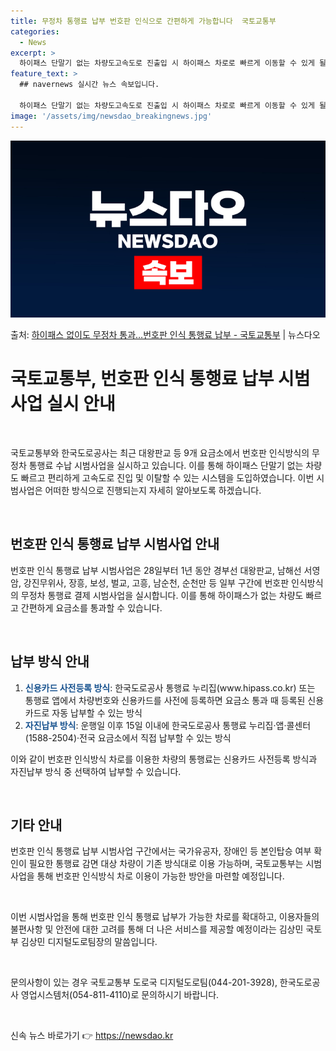 ```yaml
---
title: 무정차 통행료 납부 번호판 인식으로 간편하게 가능합니다  국토교통부
categories:
  - News
excerpt: >
  하이패스 단말기 없는 차량도고속도로 진출입 시 하이패스 차로로 빠르게 이동할 수 있게 될 전망이다. 국토교통…
feature_text: >
  ## navernews 실시간 뉴스 속보입니다.

  하이패스 단말기 없는 차량도고속도로 진출입 시 하이패스 차로로 빠르게 이동할 수 있게 될 전망이다. 국토교통…
image: '/assets/img/newsdao_breakingnews.jpg'
---
```


![뉴스다오 속보](/assets/img/newsdao_breakingnews.jpg)

<p>출처: <a href="https://newsdao.kr/3921" rel="dofollow">하이패스 없이도 무정차 통과…번호판 인식 통행료 납부 - 국토교통부</a> | 뉴스다오</p>

<h1>국토교통부, 번호판 인식 통행료 납부 시범사업 실시 안내</h1>
<p data-ke-size="size16">&nbsp;</p>
국토교통부와 한국도로공사는 최근 대왕판교 등 9개 요금소에서 번호판 인식방식의 무정차 통행료 수납 시범사업을 실시하고 있습니다. 이를 통해 하이패스 단말기 없는 차량도 빠르고 편리하게 고속도로 진입 및 이탈할 수 있는 시스템을 도입하였습니다. 이번 시범사업은 어떠한 방식으로 진행되는지 자세히 알아보도록 하겠습니다.
<p data-ke-size="size16">&nbsp;</p>

<h2 data-ke-size="size26">번호판 인식 통행료 납부 시범사업 안내</h2>
번호판 인식 통행료 납부 시범사업은 28일부터 1년 동안 경부선 대왕판교, 남해선 서영암, 강진무위사, 장흥, 보성, 벌교, 고흥, 남순천, 순천만 등 일부 구간에 번호판 인식방식의 무정차 통행료 결제 시범사업을 실시합니다. 이를 통해 하이패스가 없는 차량도 빠르고 간편하게 요금소를 통과할 수 있습니다.
<p data-ke-size="size16">&nbsp;</p>

<h2 data-ke-size="size26">납부 방식 안내</h2>
<ol>
  <li><b><span style="color: #1a5490;">신용카드 사전등록 방식</span></b>: 한국도로공사 통행료 누리집(www.hipass.co.kr) 또는 통행료 앱에서 차량번호와 신용카드를 사전에 등록하면 요금소 통과 때 등록된 신용카드로 자동 납부할 수 있는 방식</li>
  <li><b><span style="color: #1a5490;">자진납부 방식</span></b>: 운행일 이후 15일 이내에 한국도로공사 통행료 누리집·앱·콜센터(1588-2504)·전국 요금소에서 직접 납부할 수 있는 방식</li>
</ol>
이와 같이 번호판 인식방식 차로를 이용한 차량의 통행료는 신용카드 사전등록 방식과 자진납부 방식 중 선택하여 납부할 수 있습니다.
<p data-ke-size="size16">&nbsp;</p>

<h2 data-ke-size="size26">기타 안내</h2>
번호판 인식 통행료 납부 시범사업 구간에서는 국가유공자, 장애인 등 본인탑승 여부 확인이 필요한 통행료 감면 대상 차량이 기존 방식대로 이용 가능하며, 국토교통부는 시범사업을 통해 번호판 인식방식 차로 이용이 가능한 방안을 마련할 예정입니다.
<p data-ke-size="size16">&nbsp;</p>
이번 시범사업을 통해 번호판 인식 통행료 납부가 가능한 차로를 확대하고, 이용자들의 불편사항 및 안전에 대한 고려를 통해 더 나은 서비스를 제공할 예정이라는 김상민 국토부 김상민 디지털도로팀장의 말씀입니다.
<p data-ke-size="size16">&nbsp;</p>
문의사항이 있는 경우 국토교통부 도로국 디지털도로팀(044-201-3928), 한국도로공사 영업시스템처(054-811-4110)로 문의하시기 바랍니다.
<p data-ke-size="size16">&nbsp;</p>

<p data-ke-size="size16"></p> 

신속 뉴스 바로가기 👉 <a href="https://newsdao.kr" rel="dofollow">https://newsdao.kr</a>


